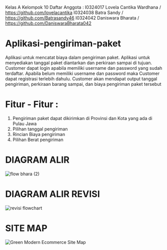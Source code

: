 Kelas A
Kelompok 10
Daftar Anggota :
I0324017 Lovela Cantika Wardhana / https://github.com/lovelacantika
I0324038 Batra Sandy / https://github.com/Batrasandy46
I0324042 Daniswara Bharata / https://github.com/DaniswaraBharata042

# **Aplikasi-pengiriman-paket**
Aplikasi untuk mencatat biaya dalam pengiriman paket. Aplikasi untuk menyediakan tanggal paket diantarkan dan perkiraan sampai di tujuan. Customer dapat login apabila memiliki username dan password yang sudah terdaftar. Apabila belum memiliki username dan password maka Customer dapat registrasi terlebih dahulu. Customer akan mendapat output tanggal pengiriman, perkiraan barang sampai, dan biaya pengiriman paket tersebut

# **Fitur - Fitur :** 
1. Pengiriman paket dapat dikirimkan di Provinsi dan Kota yang ada di Pulau Jawa
2. Pilihan tanggal pengiriman
3. Rincian Biaya pengiriman
4. Pilihan Berat pengiriman

# **DIAGRAM ALIR**

![flow bhara (2)](https://github.com/user-attachments/assets/39448e00-185e-4f5b-8222-04b72f7e9a00)



# **DIAGRAM ALIR REVISI**

![revisi flowchart](https://github.com/user-attachments/assets/d24c546f-b7f6-4f9a-bec8-650eb940d2b9)

# **SITE MAP**
![Green Modern Ecommerce Site Map](https://github.com/user-attachments/assets/114b7e9b-595c-4c43-a2ee-f28c4de195d0)








